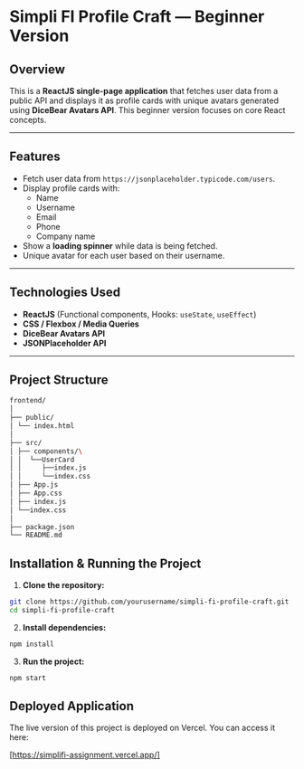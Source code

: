 # Simpli FI Profile Craft — Beginner Version

## Overview
This is a **ReactJS single-page application** that fetches user data from a public API and displays it as profile cards with unique avatars generated using **DiceBear Avatars API**. This beginner version focuses on core React concepts.

---

## Features
- Fetch user data from `https://jsonplaceholder.typicode.com/users`.
- Display profile cards with:
  - Name
  - Username
  - Email
  - Phone
  - Company name
- Show a **loading spinner** while data is being fetched.
- Unique avatar for each user based on their username.

---

## Technologies Used
- **ReactJS** (Functional components, Hooks: `useState`, `useEffect`)  
- **CSS / Flexbox / Media Queries**  
- **DiceBear Avatars API**  
- **JSONPlaceholder API**  

---

## Project Structure

```bash
frontend/
│
├── public/
│ └── index.html
│
├── src/
│ ├── components/\
│ │  └──UserCard
│ │     ├──index.js
│ │     └──index.css
│ ├── App.js 
│ ├── App.css
│ ├── index.js
│ └──index.css
│ 
├── package.json
└── README.md

```

## Installation & Running the Project

1. **Clone the repository:**

```bash
git clone https://github.com/yourusername/simpli-fi-profile-craft.git
cd simpli-fi-profile-craft
```

2. **Install dependencies:**
```bash
npm install
```

3. **Run the project:**
```bash
npm start
```

## Deployed Application

The live version of this project is deployed on Vercel. You can access it here:  

[https://simplifi-assignment.vercel.app/]

